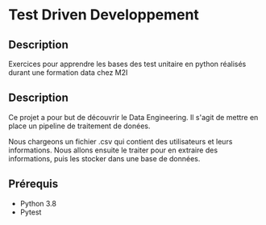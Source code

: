 # Test Driven Developpement

## Description

Exercices pour apprendre les bases des test unitaire en python réalisés durant une formation data chez M2I

## Description

Ce projet a pour but de découvrir le Data Engineering. Il s'agit de mettre en place un pipeline de traitement de donées.

Nous chargeons un fichier .csv qui contient des utilisateurs et leurs informations. Nous allons ensuite le traiter pour en extraire des informations, puis les stocker dans une base de données.

## Prérequis

- Python 3.8
- Pytest
